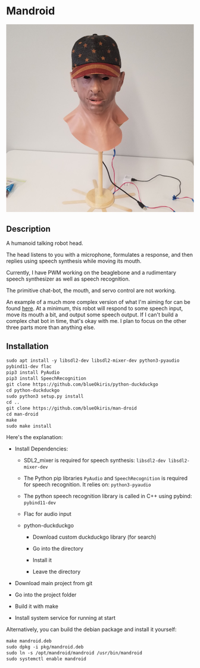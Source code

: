 # Mandroid

![project image](images/built-bot.jpg)

## Description

A humanoid talking robot head.

The head listens to you with a microphone, formulates a response, and then replies using speech synthesis while moving its mouth.

Currently, I have PWM working on the beaglebone and a rudimentary speech synthesizer as well as speech recognition.

The primitive chat-bot, the mouth, and servo control are not working.

An example of a much more complex version of what I'm aiming for can be found [here](https://www.youtube.com/watch?v=WN9IdpB2-oo). At a minimum, this robot will respond to some speech input, move its mouth a bit, and output some speech output. If I can't build a complex chat bot in time, that's okay with me. I plan to focus on the other three parts more than anything else.

## Installation

```
sudo apt install -y libsdl2-dev libsdl2-mixer-dev python3-pyaudio pybind11-dev flac
pip3 install PyAudio
pip3 install SpeechRecognition
git clone https://github.com/blueOkiris/python-duckduckgo
cd python-duckduckgo
sudo python3 setup.py install
cd ..
git clone https://github.com/blueOkiris/man-droid
cd man-droid
make
sudo make install
```

Here's the explanation:

- Install Dependencies:

  * SDL2_mixer is required for speech synthesis: `libsdl2-dev libsdl2-mixer-dev`

  * The Python pip libraries `PyAudio` and `SpeechRecognition` is required for speech recognition. It relies on: `python3-pyaudio`

  * The python speech recognition library is called in C++ using pybind: `pybind11-dev`

  * Flac for audio input

  * python-duckduckgo

    * Download custom duckduckgo library (for search)

    * Go into the directory

    * Install it

    * Leave the directory

 - Download main project from git

 - Go into the project folder

 - Build it with make

 - Install system service for running at start

Alternatively, you can build the debian package and install it yourself:

```
make mandroid.deb
sudo dpkg -i pkg/mandroid.deb
sudo ln -s /opt/mandroid/mandroid /usr/bin/mandroid
sudo systemctl enable mandroid
```
